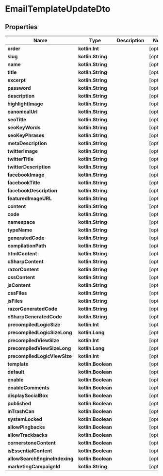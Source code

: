 
# EmailTemplateUpdateDto

## Properties
| Name | Type | Description | Notes |
| ------------ | ------------- | ------------- | ------------- |
| **order** | **kotlin.Int** |  |  [optional] |
| **slug** | **kotlin.String** |  |  [optional] |
| **name** | **kotlin.String** |  |  [optional] |
| **title** | **kotlin.String** |  |  [optional] |
| **excerpt** | **kotlin.String** |  |  [optional] |
| **password** | **kotlin.String** |  |  [optional] |
| **description** | **kotlin.String** |  |  [optional] |
| **highlightImage** | **kotlin.String** |  |  [optional] |
| **canonicalUrl** | **kotlin.String** |  |  [optional] |
| **seoTitle** | **kotlin.String** |  |  [optional] |
| **seoKeyWords** | **kotlin.String** |  |  [optional] |
| **seoKeyPhrases** | **kotlin.String** |  |  [optional] |
| **metaDescription** | **kotlin.String** |  |  [optional] |
| **twitterImage** | **kotlin.String** |  |  [optional] |
| **twitterTitle** | **kotlin.String** |  |  [optional] |
| **twitterDescription** | **kotlin.String** |  |  [optional] |
| **facebookImage** | **kotlin.String** |  |  [optional] |
| **facebookTitle** | **kotlin.String** |  |  [optional] |
| **facebookDescription** | **kotlin.String** |  |  [optional] |
| **featuredImageURL** | **kotlin.String** |  |  [optional] |
| **content** | **kotlin.String** |  |  [optional] |
| **code** | **kotlin.String** |  |  [optional] |
| **namespace** | **kotlin.String** |  |  [optional] |
| **typeName** | **kotlin.String** |  |  [optional] |
| **generatedCode** | **kotlin.String** |  |  [optional] |
| **compilationPath** | **kotlin.String** |  |  [optional] |
| **htmlContent** | **kotlin.String** |  |  [optional] |
| **cSharpContent** | **kotlin.String** |  |  [optional] |
| **razorContent** | **kotlin.String** |  |  [optional] |
| **cssContent** | **kotlin.String** |  |  [optional] |
| **jsContent** | **kotlin.String** |  |  [optional] |
| **cssFiles** | **kotlin.String** |  |  [optional] |
| **jsFiles** | **kotlin.String** |  |  [optional] |
| **razorGeneratedCode** | **kotlin.String** |  |  [optional] |
| **cSharpGeneratedCode** | **kotlin.String** |  |  [optional] |
| **precompiledLogicSize** | **kotlin.Int** |  |  [optional] |
| **precompiledLogicSizeLong** | **kotlin.Long** |  |  [optional] |
| **precompiledViewSize** | **kotlin.Int** |  |  [optional] |
| **precompiledViewSizeLong** | **kotlin.Long** |  |  [optional] |
| **precompiledLogicViewSize** | **kotlin.Int** |  |  [optional] |
| **template** | **kotlin.Boolean** |  |  [optional] |
| **default** | **kotlin.Boolean** |  |  [optional] |
| **enable** | **kotlin.Boolean** |  |  [optional] |
| **enableComments** | **kotlin.Boolean** |  |  [optional] |
| **displaySocialBox** | **kotlin.Boolean** |  |  [optional] |
| **published** | **kotlin.Boolean** |  |  [optional] |
| **inTrashCan** | **kotlin.Boolean** |  |  [optional] |
| **systemLocked** | **kotlin.Boolean** |  |  [optional] |
| **allowPingbacks** | **kotlin.Boolean** |  |  [optional] |
| **allowTrackbacks** | **kotlin.Boolean** |  |  [optional] |
| **cornerstoneContent** | **kotlin.Boolean** |  |  [optional] |
| **isEssentialContent** | **kotlin.Boolean** |  |  [optional] |
| **allowSearchEngineIndexing** | **kotlin.Boolean** |  |  [optional] |
| **marketingCampaignId** | **kotlin.String** |  |  [optional] |



